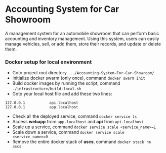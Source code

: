 # Accounting System for Car Showroom

A management system for an automobile showroom that can perform basic accounting and inventory management. Using this system, users can easily manage vehicles, sell, or add them, store their records, and update or delete them.

### Docker setup for local environment

- Goto project root directory `.../Accounting-System-For-Car-Showroom/` 
- Initialize docker swarm (only once), command `docker swarm init`
- Build docker images by running the script, command `./infrastructure/build-local.sh`
- Goto your local host file and add these two lines: 
```
127.0.0.1           api.localhost
127.0.0.1           app.localhost
```
- Check all the deployed service, command `docker service ls`
- Access **webapp** from `app.localhost` and **api** from `api.localhost` 
- Scale up a service, command `docker service scale <service_name>=1`
- Scale down a service, command `docker service scale <service_name>=0`
- Remove the entire docker stack of **ascs**, command `docker stack rm ascs`

